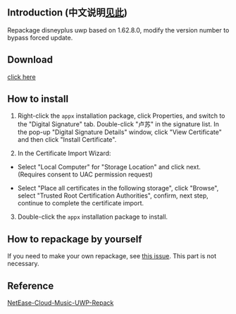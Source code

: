 ## Introduction (中文说明[见此](https://github.com/Tweed0984/disneyplus-uwp-repack-BFU/blob/main/README_CN.md))

Repackage disneyplus uwp based on 1.62.8.0, modify the version number to bypass forced update.

## Download

[click here](https://github.com/Tweed0984/disneyplus-uwp-repack-BFU/releases/download/repack/disneyplus_uwp_repack_BFU.appx)

## How to install

1. Right-click the ```appx``` installation package, click Properties, and switch to the "Digital Signature" tab. Double-click "卢苏" in the signature list. In the pop-up "Digital Signature Details" window, click "View Certificate" and then click "Install Certificate".

2. In the Certificate Import Wizard:

- Select "Local Computer" for "Storage Location" and click next. (Requires consent to UAC permission request)

- Select "Place all certificates in the following storage", click "Browse", select "Trusted Root Certification Authorities", confirm, next step, continue to complete the certificate import.

3. Double-click the ```appx``` installation package to install.

## How to repackage by yourself

If you need to make your own repackage, see [this issue](https://github.com/JasonWei512/NetEase-Cloud-Music-UWP-Repack/issues/3#issuecomment-636415035). This part is not necessary.

## Reference

[NetEase-Cloud-Music-UWP-Repack](https://github.com/JasonWei512/NetEase-Cloud-Music-UWP-Repack)

